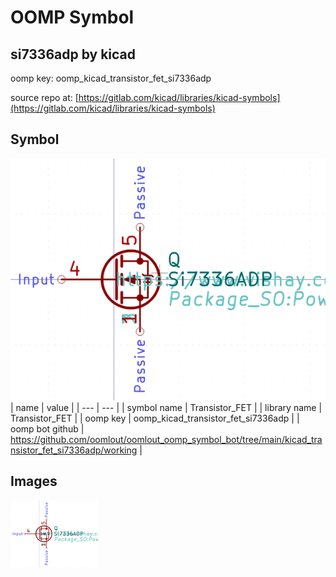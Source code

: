 # OOMP Symbol  
## si7336adp  by kicad  
  
oomp key: oomp_kicad_transistor_fet_si7336adp  
  
source repo at: [https://gitlab.com/kicad/libraries/kicad-symbols](https://gitlab.com/kicad/libraries/kicad-symbols)  
## Symbol  
  
[![working.png](working_600.png)](working.png)  
| name | value | 
| --- | --- | 
| symbol name | Transistor_FET | 
| library name | Transistor_FET | 
| oomp key | oomp_kicad_transistor_fet_si7336adp | 
| oomp bot github | https://github.com/oomlout/oomlout_oomp_symbol_bot/tree/main/kicad_transistor_fet_si7336adp/working | 
## Images  
  
[![working.png](working_140.png)](working.png)  
